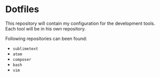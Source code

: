 # Dotfiles
This repository will contain my configuration for the development tools. 
Each tool will be in his own repository. 

Following repositories can been found:
- `sublimetext`
- `atom`
- `composer`
- `bash`
- `vim`
